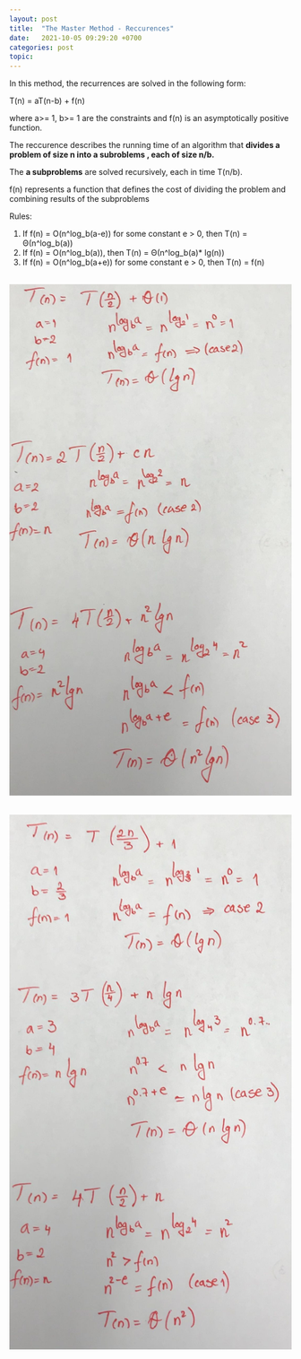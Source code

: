 ```yaml
---
layout: post
title:  "The Master Method - Reccurences"
date:   2021-10-05 09:29:20 +0700
categories: post
topic:
---
```


In this method, the recurrences are solved in the following form:

T(n) = aT(n-b) + f(n)


where a>= 1, b>= 1 are the constraints and f(n) is an asymptotically positive function. 

The reccurence describes the running time of an algorithm that **divides a problem of size n into a subroblems , each of size n/b.**

The **a subproblems** are solved recursively, each in time T(n/b).

f(n) represents a function that defines the cost of dividing the problem and combining results of the subproblems

Rules:

1. If f(n) = O(n^log_b(a-e)) for some constant e > 0, then T(n) = Θ(n^log_b(a))
2. If f(n) = O(n^log_b(a)), then T(n) = Θ(n^log_b(a)* lg(n))
3. If f(n) = O(n^log_b(a+e)) for some constant e > 0, then T(n) = f(n)

&nbsp;&nbsp;&nbsp;&nbsp;&nbsp;&nbsp;&nbsp;&nbsp;&nbsp;&nbsp;&nbsp;&nbsp;&nbsp;&nbsp;&nbsp;&nbsp;&nbsp;&nbsp; 
&nbsp;&nbsp;&nbsp;&nbsp;&nbsp;&nbsp;&nbsp;&nbsp;&nbsp;&nbsp;&nbsp;&nbsp;&nbsp;&nbsp;&nbsp;&nbsp;&nbsp;&nbsp; 
&nbsp;&nbsp;&nbsp;&nbsp;&nbsp;&nbsp;&nbsp;&nbsp;&nbsp;&nbsp;&nbsp;&nbsp;&nbsp;&nbsp;&nbsp;&nbsp;&nbsp;&nbsp; 
![reccurence](../../assets/posts_images/reccurence_0.jpg)

&nbsp;&nbsp;&nbsp;&nbsp;&nbsp;&nbsp;&nbsp;&nbsp;&nbsp;&nbsp;&nbsp;&nbsp;&nbsp;&nbsp;&nbsp;&nbsp;&nbsp;&nbsp; 
&nbsp;&nbsp;&nbsp;&nbsp;&nbsp;&nbsp;&nbsp;&nbsp;&nbsp;&nbsp;&nbsp;&nbsp;&nbsp;&nbsp;&nbsp;&nbsp;&nbsp;&nbsp; 
&nbsp;&nbsp;&nbsp;&nbsp;&nbsp;&nbsp;&nbsp;&nbsp;&nbsp;&nbsp;&nbsp;&nbsp;&nbsp;&nbsp;&nbsp;&nbsp;&nbsp;&nbsp; 
![reccurence](../../assets/posts_images/reccurence_1.jpg)
